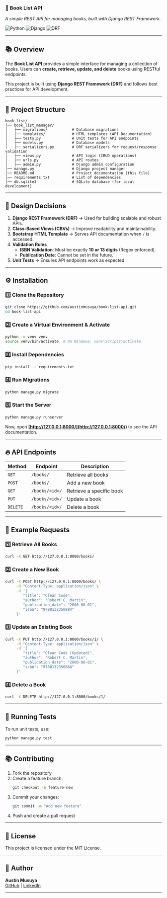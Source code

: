 ### **🚀 Book List API**  
*A simple REST API for managing books, built with Django REST Framework.*

![Python](https://img.shields.io/badge/Python-3.10-blue.svg)
![Django](https://img.shields.io/badge/Django-4.2-green.svg)
![DRF](https://img.shields.io/badge/DRF-3.14-red.svg)

---

## 📚 **Overview**
The **Book List API** provides a simple interface for managing a collection of books. Users can **create, retrieve, update, and delete** books using RESTful endpoints.  

This project is built using **Django REST Framework (DRF)** and follows best practices for API development.

---

## 🏰 **Project Structure**
```
book_list/
│── book_list_manager/
│   ├── migrations/           # Database migrations
│   ├── templates/            # HTML templates (API Documentation)
│   ├── tests.py              # Unit tests for API endpoints
│   ├── models.py             # Database models
│   ├── serializers.py        # DRF serializers for request/response validation
│   ├── views.py              # API logic (CRUD operations)
│   ├── urls.py               # API routes
│   ├── admin.py              # Django admin configuration
│── manage.py                 # Django project manager
│── README.md                 # Project documentation (this file)
│── requirements.txt          # List of dependencies
│── db.sqlite3                # SQLite database (for local development)
```

---

## 🎯 **Design Decisions**
1. **Django REST Framework (DRF)** → Used for building scalable and robust APIs.  
2. **Class-Based Views (CBVs)** → Improve readability and maintainability.  
3. **Bootstrap HTML Template** → Serves API documentation when `/` is accessed.  
4. **Validation Rules**  
   - **ISBN Validation**: Must be exactly **10 or 13 digits** (Regex enforced).  
   - **Publication Date**: Cannot be set in the future.  
5. **Unit Tests** → Ensures API endpoints work as expected.  

---

## ⚙ **Installation**
### **1️⃣ Clone the Repository**
```sh
git clone https://github.com/austinmusuya/book-list-api.git
cd book-list-api
```

### **2️⃣ Create a Virtual Environment & Activate**
```sh
python -m venv venv
source venv/bin/activate  # On Windows: venv\Scripts\activate
```

### **3️⃣ Install Dependencies**
```sh
pip install -r requirements.txt
```

### **4️⃣ Run Migrations**
```sh
python manage.py migrate
```

### **5️⃣ Start the Server**
```sh
python manage.py runserver
```
Now, open **[http://127.0.0.1:8000/](http://127.0.0.1:8000/)** to see the API documentation.

---

## 🔥 **API Endpoints**
| Method | Endpoint       | Description                |
|--------|--------------|---------------------------|
| `GET`  | `/books/`    | Retrieve all books        |
| `POST` | `/books/`    | Add a new book            |
| `GET`  | `/books/<id>/` | Retrieve a specific book |
| `PUT`  | `/books/<id>/` | Update a book            |
| `DELETE` | `/books/<id>/` | Delete a book          |

---

## 📌 **Example Requests**
### **1️⃣ Retrieve All Books**
```sh
curl -X GET http://127.0.0.1:8000/books/
```

### **2️⃣ Create a New Book**
```sh
curl -X POST http://127.0.0.1:8000/books/ \
     -H "Content-Type: application/json" \
     -d '{
        "title": "Clean Code",
        "author": "Robert C. Martin",
        "publication_date": "2008-08-01",
        "isbn": "9780132350884"
     }'
```

### **3️⃣ Update an Existing Book**
```sh
curl -X PUT http://127.0.0.1:8000/books/1/ \
     -H "Content-Type: application/json" \
     -d '{
        "title": "Clean Code (Updated)",
        "author": "Robert C. Martin",
        "publication_date": "2008-08-01",
        "isbn": "9780132350884"
     }'
```

### **4️⃣ Delete a Book**
```sh
curl -X DELETE http://127.0.0.1:8000/books/1/
```

---

## 🧙️ **Running Tests**
To run unit tests, use:
```sh
python manage.py test
```

---

## 📚 **Contributing**
1. Fork the repository  
2. Create a feature branch:  
   ```sh
   git checkout -b feature-new
   ```
3. Commit your changes:  
   ```sh
   git commit -m "Add new feature"
   ```
4. Push and create a pull request  

---

## 📝 **License**
This project is licensed under the MIT License.

---

## 🚀 **Author**
**Austin Musuya**  
[GitHub](https://github.com/austinmusuya) | [LinkedIn](https://www.linkedin.com/in/austinmusuya)

---

